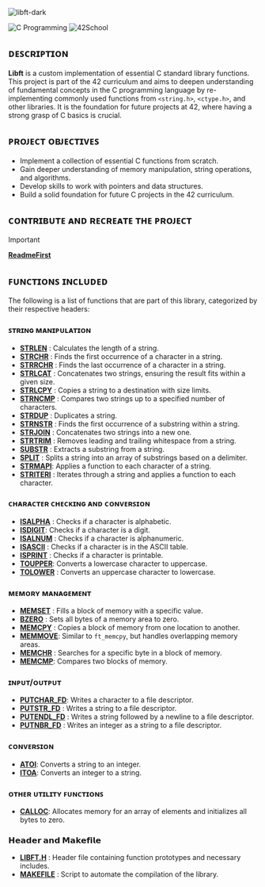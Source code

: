![libft-dark](https://github.com/user-attachments/assets/6d092f7c-995b-43e3-ae39-6fb372bd08b9)

![C Programming](https://img.shields.io/badge/Language-C-blue)
![42School](https://img.shields.io/badge/42School-Project-blue)

## ᴅᴇꜱᴄʀɪᴘᴛɪᴏɴ

**Libft** is a custom implementation of essential C standard library functions. This project is part of the 42 curriculum and aims to deepen understanding of fundamental concepts in the C programming language by re-implementing commonly used functions from `<string.h>`, `<ctype.h>`, and other libraries. It is the foundation for future projects at 42, where having a strong grasp of C basics is crucial.

## ᴘʀᴏᴊᴇᴄᴛ ᴏʙᴊᴇᴄᴛɪᴠᴇꜱ

- Implement a collection of essential C functions from scratch.
- Gain deeper understanding of memory manipulation, string operations, and algorithms.
- Develop skills to work with pointers and data structures.
- Build a solid foundation for future C projects in the 42 curriculum.

## ᴄᴏɴᴛʀɪʙᴜᴛᴇ ᴀɴᴅ ʀᴇᴄʀᴇᴀᴛᴇ ᴛʜᴇ ᴘʀᴏᴊᴇᴄᴛ

>[!IMPORTANT]
> [**ReadmeFirst**](ReadmeFirst) 


## ꜰᴜɴᴄᴛɪᴏɴꜱ ɪɴᴄʟᴜᴅᴇᴅ

The following is a list of functions that are part of this library, categorized by their respective headers:

### ꜱᴛʀɪɴɢ ᴍᴀɴɪᴘᴜʟᴀᴛɪᴏɴ

- [**STRLEN**](libft/ft_strlen.c) : Calculates the length of a string.
- [**STRCHR**](libft/ft_strchr.c) : Finds the first occurrence of a character in a string.
- [**STRRCHR**](libft/ft_strrchr.c) : Finds the last occurrence of a character in a string.
- [**STRLCAT**](libft/ft_strlcat.c) : Concatenates two strings, ensuring the result fits within a given size.
- [**STRLCPY**](libft/ft_strlcpy.c) : Copies a string to a destination with size limits.
- [**STRNCMP**](libft/ft_strncmp.c) : Compares two strings up to a specified number of characters.
- [**STRDUP**](libft/ft_strdup.c) : Duplicates a string.
- [**STRNSTR**](ft_strnstr.c) : Finds the first occurrence of a substring within a string.
- [**STRJOIN**](libft/ft_strjoin.c) : Concatenates two strings into a new one.
- [**STRTRIM**](libft/ft_strtrim.c) : Removes leading and trailing whitespace from a string.
- [**SUBSTR**](libft/ft_substr.c) : Extracts a substring from a string.
- [**SPLIT**](libft/ft_split.c) : Splits a string into an array of substrings based on a delimiter.
- [**STRMAPI**](libft/ft_strmapi.c): Applies a function to each character of a string.
- [**STRITERI**](libft/ft_striteri.c) : Iterates through a string and applies a function to each character.

### ᴄʜᴀʀᴀᴄᴛᴇʀ ᴄʜᴇᴄᴋɪɴɢ ᴀɴᴅ ᴄᴏɴᴠᴇʀꜱɪᴏɴ

- [**ISALPHA**](libft/ft_isalpha.c) : Checks if a character is alphabetic.
- [**ISDIGIT**](libft/ft_isdigit.c): Checks if a character is a digit.
- [**ISALNUM**](libft/ft_isalnum.c) : Checks if a character is alphanumeric.
- [**ISASCII**](libft/ft_isascii.c) : Checks if a character is in the ASCII table.
- [**ISPRINT**](libft/ft_isprint.c) : Checks if a character is printable.
- [**TOUPPER**](libft/ft_toupper.c): Converts a lowercase character to uppercase.
- [**TOLOWER**](libft/ft_tolower.c) : Converts an uppercase character to lowercase.

### ᴍᴇᴍᴏʀʏ ᴍᴀɴᴀɢᴇᴍᴇɴᴛ

- [**MEMSET**](libft/ft_memset.c) : Fills a block of memory with a specific value.
- [**BZERO**](libft/ft_bzero.c) : Sets all bytes of a memory area to zero.
- [**MEMCPY**](libft/ft_memcpy.c) : Copies a block of memory from one location to another.
- [**MEMMOVE**](libft/ft_memmove.c): Similar to `ft_memcpy`, but handles overlapping memory areas.
- [**MEMCHR**](libft/ft_memchr.c) : Searches for a specific byte in a block of memory.
- [**MEMCMP**](libft/ft_memcmp.c): Compares two blocks of memory.

### ɪɴᴘᴜᴛ/ᴏᴜᴛᴘᴜᴛ

- [**PUTCHAR_FD**](libft/ft_putchar_fd.c): Writes a character to a file descriptor.
- [**PUTSTR_FD**](libft/ft_putstr_fd.c) : Writes a string to a file descriptor.
- [**PUTENDL_FD**](libft/ft_putendl_fd.c) : Writes a string followed by a newline to a file descriptor.
- [**PUTNBR_FD**](libft/ft_putnbt_fd) : Writes an integer as a string to a file descriptor.

### ᴄᴏɴᴠᴇʀꜱɪᴏɴ

- [**ATOI**](libft/ft_atoi.c): Converts a string to an integer.
- [**ITOA**](libft/ft_itoa.c): Converts an integer to a string.

### ᴏᴛʜᴇʀ ᴜᴛɪʟɪᴛʏ ꜰᴜɴᴄᴛɪᴏɴꜱ

- [**CALLOC**](libft/ft_calloc.c): Allocates memory for an array of elements and initializes all bytes to zero.

### 𝗛𝗲𝗮𝗱𝗲𝗿 𝗮𝗻𝗱 𝗠𝗮𝗸𝗲𝗳𝗶𝗹𝗲

- [**LIBFT.H**](libft/libft.h) : Header file containing function prototypes and necessary includes.
- [**MAKEFILE**](libft/MAKEFILE) : Script to automate the compilation of the library.
